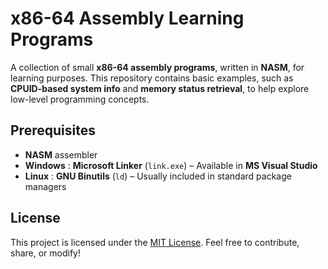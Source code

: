 # x86-64 Assembly Learning Programs  
A collection of small **x86-64 assembly programs**, written in **NASM**, for learning purposes. This repository contains basic examples, such as **CPUID-based system info** and **memory status retrieval**, to help explore low-level programming concepts.

## Prerequisites  
- **NASM** assembler
- **Windows** : **Microsoft Linker** (`link.exe`) – Available in **MS Visual Studio**
- **Linux** : **GNU Binutils** (`ld`) – Usually included in standard package managers

## License
This project is licensed under the [MIT License](https://opensource.org/licenses/MIT). Feel free to contribute, share, or modify!
